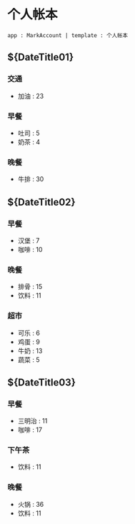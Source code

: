 个人帐本
======
`app : MarkAccount | template : 个人帐本`

${DateTitle01}
------
### 交通
+ 加油 : 23

### 早餐
+ 吐司 : 5
+ 奶茶 : 4

### 晚餐
+ 牛排 : 30


${DateTitle02}
------
### 早餐
+ 汉堡 : 7
+ 咖啡 : 10

### 晚餐
+ 排骨 : 15
+ 饮料 : 11

### 超市
+ 可乐 : 6
+ 鸡蛋 : 9
+ 牛奶 : 13
+ 蔬菜 : 5


${DateTitle03}
-----
### 早餐
+ 三明治 : 11
+ 咖啡 : 17

### 下午茶
+ 饮料 : 11

### 晚餐
+ 火锅 : 36
+ 饮料 : 11








